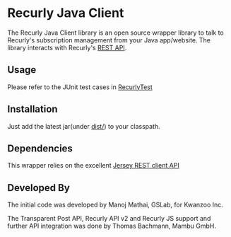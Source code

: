 Recurly Java Client
===================

The Recurly Java Client library is an open source wrapper library to talk to Recurly's subscription management from your Java app/website. The library interacts with Recurly's [REST API](https://docs.recurly.com/api).


Usage
-----

Please refer to the JUnit test cases in [RecurlyTest](https://github.com/mambu-gmbh/recurly-client-java/blob/master/src/com/kwanzoo/recurly/test/RecurlyTest.java)


Installation
------------

Just add the latest jar(under [dist/](https://github.com/thobach/recurly-client-java/blob/master/dist/recurly-client-java-SNAPSHOT.jar)) to your classpath.


Dependencies
------------

This wrapper relies on the excellent [Jersey REST client API](https://jersey.dev.java.net/)

Developed By
-------------

The initial code was developed by Manoj Mathai, GSLab, for Kwanzoo Inc.

The Transparent Post API, Recurly API v2 and Recurly JS support and further API integration was done by Thomas Bachmann, Mambu GmbH.
